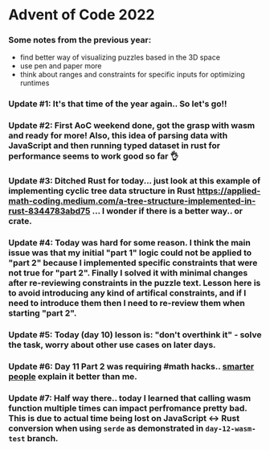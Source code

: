 # Advent of Code 2022

### Some notes from the previous year:
* find better way of visualizing puzzles based in the 3D space
* use pen and paper more
* think about ranges and constraints for specific inputs for optimizing runtimes

### Update #1: It's that time of the year again.. So let's go!!
### Update #2: First AoC weekend done, got the grasp with wasm and ready for more! Also, this idea of parsing data with JavaScript and then running typed dataset in rust for performance seems to work good so far 👌
### Update #3: Ditched Rust for today... just look at this example of implementing cyclic tree data structure in Rust https://applied-math-coding.medium.com/a-tree-structure-implemented-in-rust-8344783abd75 ... I wonder if there is a better way.. or crate.
### Update #4: Today was hard for some reason. I think the main issue was that my initial "part 1" logic could not be applied to "part 2" because I implemented specific constraints that were not true for "part 2". Finally I solved it with minimal changes after re-reviewing constraints in the puzzle text. Lesson here is to avoid introducing any kind of artifical constraints, and if I need to introduce them then I need to re-review them when starting "part 2".
### Update #5: Today (day 10) lesson is: "don't overthink it" - solve the task, worry about other use cases on later days.
### Update #6: Day 11 Part 2 was requiring #math hacks.. [smarter people](https://www.reddit.com/r/adventofcode/comments/zifqmh/2022_day_11_solutions/) explain it better than me.
### Update #7: Half way there.. today I learned that calling wasm function multiple times can impact perfromance pretty bad. This is due to actual time being lost on JavaScript <-> Rust conversion when using `serde` as demonstrated in `day-12-wasm-test` branch.
